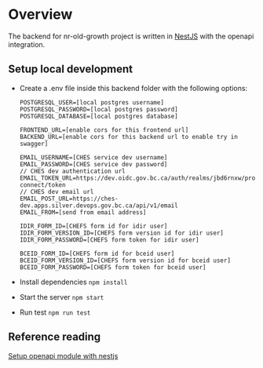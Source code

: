 # Overview

The backend for nr-old-growth project is written in [NestJS](https://github.com/nestjs/nest) with the openapi integration.

## Setup local development

- Create a .env file inside this backend folder with the following options:

  ```
  POSTGRESQL_USER=[local postgres username]
  POSTGRESQL_PASSWORD=[local postgres password]
  POSTGRESQL_DATABASE=[local postgres database]

  FRONTEND_URL=[enable cors for this frontend url]
  BACKEND_URL=[enable cors for this backend url to enable try in swagger]

  EMAIL_USERNAME=[CHES service dev username]
  EMAIL_PASSWORD=[CHES service dev password]
  // CHES dev authentication url
  EMAIL_TOKEN_URL=https://dev.oidc.gov.bc.ca/auth/realms/jbd6rnxw/protocol/openid-connect/token
  // CHES dev email url
  EMAIL_POST_URL=https://ches-dev.apps.silver.devops.gov.bc.ca/api/v1/email
  EMAIL_FROM=[send from email address]

  IDIR_FORM_ID=[CHEFS form id for idir user]
  IDIR_FORM_VERSION_ID=[CHEFS form version id for idir user]
  IDIR_FORM_PASSWORD=[CHEFS form token for idir user]

  BCEID_FORM_ID=[CHEFS form id for bceid user]
  BCEID_FORM_VERSION_ID=[CHEFS form version id for bceid user]
  BCEID_FORM_PASSWORD=[CHEFS form token for bceid user]
  ```

- Install dependencies `npm install`
- Start the server `npm start`
- Run test `npm run test`

## Reference reading

[Setup openapi module with nestjs](https://dev.to/arnaudcortisse/trying-out-nestjs-part-3-creating-an-openapi-document-3800)

